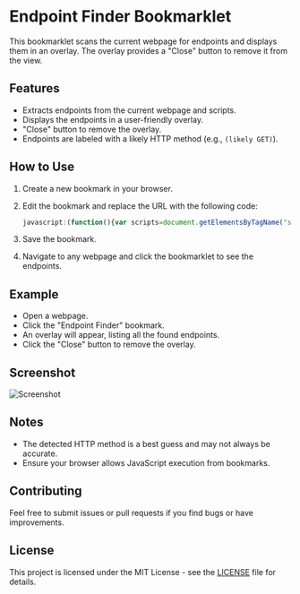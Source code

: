# Endpoint Finder Bookmarklet

This bookmarklet scans the current webpage for endpoints and displays them in an overlay. The overlay provides a "Close" button to remove it from the view.

## Features

- Extracts endpoints from the current webpage and scripts.
- Displays the endpoints in a user-friendly overlay.
- "Close" button to remove the overlay.
- Endpoints are labeled with a likely HTTP method (e.g., `(likely GET)`).

## How to Use

1. Create a new bookmark in your browser.
2. Edit the bookmark and replace the URL with the following code:

    ```javascript
    javascript:(function(){var scripts=document.getElementsByTagName("script"),regex=/(?<=(\"|\'|\`))\/[a-zA-Z0-9_?&=\/\-\#\.]*(?=(\"|\'|\`))/g,results=new Set;function fetchAndExtract(e){""!==e&&fetch(e).then(function(e){return e.text()}).then(function(e){for(var t=e.matchAll(regex),r=0;r<t.length;r++)results.add({endpoint:t[r][0],method:"(likely GET)"})}).catch(function(e){console.error("An error occurred:",e)})}for(var i=0;i<scripts.length;i++)fetchAndExtract(scripts[i].src);var pageContent=document.documentElement.outerHTML,matches=pageContent.matchAll(regex);for(const match of matches)results.add({endpoint:match[0],method:"(likely GET)"});function displayResults(){var e=document.createElement("div");e.style.position="fixed",e.style.top="0",e.style.left="0",e.style.width="100%",e.style.height="100%",e.style.padding="20px",e.style.backgroundColor="rgba(0,0,0,0.8)",e.style.color="#fff",e.style.overflowY="auto",e.style.zIndex="9999";var t=document.createElement("div");t.style.maxWidth="800px",t.style.margin="0 auto",t.style.backgroundColor="#333",t.style.padding="20px",t.style.borderRadius="8px",t.style.textAlign="left";var closeBtn=document.createElement("button");closeBtn.textContent="Close",closeBtn.style.position="fixed",closeBtn.style.top="10px",closeBtn.style.right="10px",closeBtn.style.padding="10px",closeBtn.style.backgroundColor="#f44336",closeBtn.style.color="#fff",closeBtn.style.border="none",closeBtn.style.borderRadius="5px",closeBtn.style.cursor="pointer",closeBtn.addEventListener("click",function(){document.body.removeChild(e)}),e.appendChild(closeBtn),t.innerHTML+="<h2 style='color:#f1c40f;text-align:left'>Found Endpoints</h2>",0===results.size?t.innerHTML+="<p>No endpoints found.</p>":results.forEach(function(e){var n=document.createElement("div");n.innerHTML="<strong>"+e.endpoint+"</strong> - "+e.method,t.appendChild(n)}),e.appendChild(t),document.body.appendChild(e)}setTimeout(displayResults,3e3)})();
    ```

3. Save the bookmark.
4. Navigate to any webpage and click the bookmarklet to see the endpoints.

## Example

- Open a webpage.
- Click the "Endpoint Finder" bookmark.
- An overlay will appear, listing all the found endpoints.
- Click the "Close" button to remove the overlay.

## Screenshot

![Screenshot](https://github.com/alpernae/endpointfinderbookmarklet/blob/main/Screenshot.jpg)

## Notes

- The detected HTTP method is a best guess and may not always be accurate.
- Ensure your browser allows JavaScript execution from bookmarks.

## Contributing

Feel free to submit issues or pull requests if you find bugs or have improvements.

## License

This project is licensed under the MIT License - see the [LICENSE](LICENSE) file for details.
